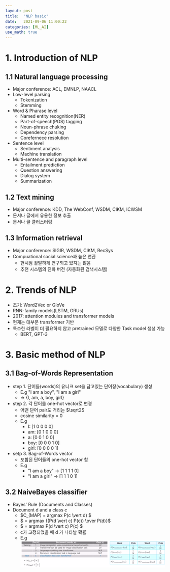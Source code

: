 ```yaml
---
layout: post
title:  "NLP basic"
date:   2021-09-06 11:00:22
categories: [ML_AI]
use_math: true
---
```


# 1. Introduction of NLP
## 1.1 Natural language processing 
* Major conference: ACL, EMNLP, NAACL
* Low-level parsing 
	* Tokenization
	* Stemming
* Word & Pharase level
	* Named entity recognition(NER)
	* Part-of-speech(POS) tagging
	* Noun-phrase chuking
	* Dependency parsing
	* Corefernece resolution
* Sentence level
	* Sentiment analysis
	* Machine translation
* Multi-sentence and paragraph level
	* Entailment prediction
	* Question answering
	* Dialog system
	* Summarization

## 1.2 Text mining
* Major conference: KDD, The WebConf, WSDM, CIKM, ICWSM
* 문서나 글에서 유용한 정보 추출
* 문서나 글 클러스터링

## 1.3 Information retrieval
* Major conference: SIGIR, WSDM, CIKM, RecSys
* Compuational social science과 높은 연관
	* 현시점 활발하게 연구되고 있지는 않음
	* 추천 시스템의 진화 버전 (자동화된 검색시스템)

# 2. Trends of NLP
* 초기: Word2Vec or GloVe
* RNN-family models(LSTM, GRUs)
* 2017: attention modules and transformer models
* 현재는 대부분 transformer 기반
* 특수한 라벨이 더 필요하지 않고 pretrained 모델로 다양한 Task model 생성 가능
	* BERT, GPT-3

# 3. Basic method of NLP
## 3.1 Bag-of-Words Representation
* step 1. 단어들(words)의 유니크 set을 담고있는 단어장(vocabulary) 생성
	* E.g "I am a boy", "I am a girl"
	* => {I, am, a, boy, girl}
* step 2. 각 단어를 one-hot vector로 변경
	* 어떤 단어 pair도 거리는 $\sqrt2$
	* cosine similarity = 0
	* E.g
		* I: 	[1 0 0 0 0]
		* am: 	[0 1 0 0 0]
		* a: 	[0 0 1 0 0]
		* boy: 	[0 0 0 1 0]
		* girl:	[0 0 0 0 1]
* setp 3. Bag-of-Words vector
	* 포함된 단어들의 one-hot vector 합
	* E.g
		* "I am a boy" $\rightarrow$ [1 1 1 1 0]
		* "I am a girl" $\rightarrow$ [1 1 1 0 1]

## 3.2 NaiveBayes classifier
* Bayes' Rule (Documents and Classes)
* Document d and a class c
	* $C_(MAP) = argmax P(c \vert d) $
	* $ = argmax {(P(d \vert c) P(c)) \over P(d)}$
	* $ = argmax P(d \vert c) P(c) $
	* c가 고정되었을 때 d 가 나타날 확률
	* E.g  
	![](/assets/image/ustagelv2/w5_nb_1.png)
